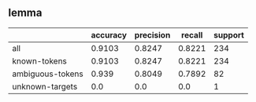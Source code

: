 
## lemma

|                  | accuracy | precision | recall | support |
|------------------|----------|-----------|--------|---------|
| all              | 0.9103   | 0.8247    | 0.8221 | 234     |
| known-tokens     | 0.9103   | 0.8247    | 0.8221 | 234     |
| ambiguous-tokens | 0.939    | 0.8049    | 0.7892 | 82      |
| unknown-targets  | 0.0      | 0.0       | 0.0    | 1       |

